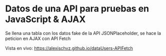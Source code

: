 # Datos de una API para pruebas en JavaScript & AJAX

Se llena una tabla con los datos fake de la API JSONPlaceholder, se hace la peticion en AJAX con API Fetch

Vista en vivo: https://alexischvz.github.io/dataUsers-APIFetch
